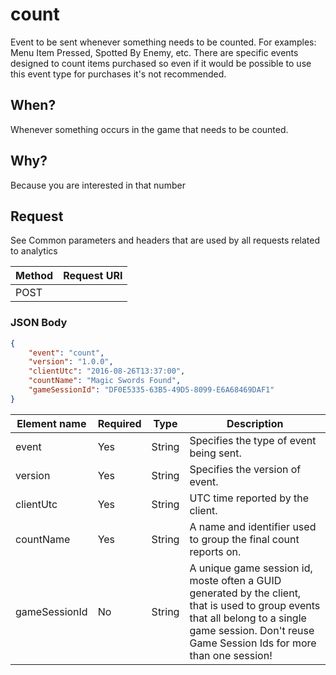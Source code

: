 # count

Event to be sent whenever something needs to be counted. For examples: Menu Item Pressed, Spotted By Enemy, etc. There are specific events designed to count items purchased so even if it would be possible to use this event type for purchases it's not recommended.

## When?
Whenever something occurs in the game that needs to be counted.

## Why?
Because you are interested in that number

## Request

See Common parameters and headers that are used by all requests related to analytics

Method  | Request URI
------- | -----------
POST    | <event hub url>

### JSON Body
```json
{
    "event": "count",
    "version": "1.0.0",
    "clientUtc": "2016-08-26T13:37:00",
    "countName": "Magic Swords Found",
    "gameSessionId": "DF0E5335-63B5-49D5-8099-E6A68469DAF1"
}


```

Element name       | Required | Type   | Description
------------------ | -------- | ------ | -----------
event              | Yes      | String | Specifies the type of event being sent.
version            | Yes      | String | Specifies the version of event.
clientUtc          | Yes      | String | UTC time reported by the client.
countName          | Yes      | String | A name and identifier used to group the final count reports on.
gameSessionId      | No       | String | A unique game session id, moste often a GUID generated by the client, that is used to group events that all belong to a single game session. Don't reuse Game Session Ids for more than one session!

